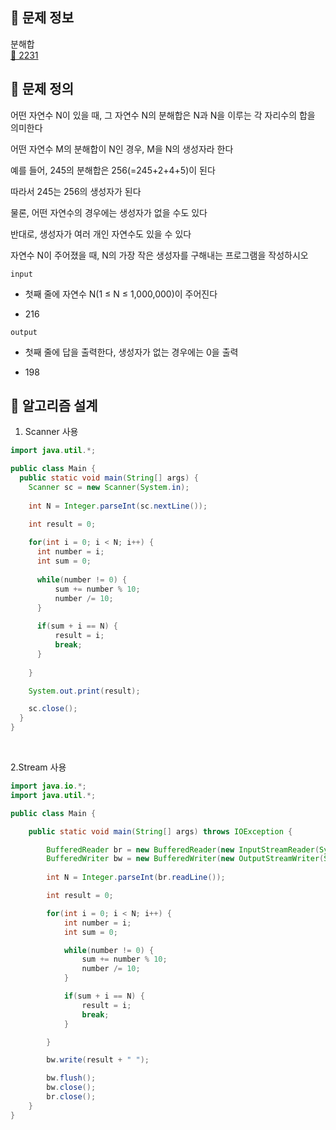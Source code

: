 ## 🌵 문제 정보
분해합 <br>
[🚗 2231](https://www.acmicpc.net/problem/2231)

## 🌵 문제 정의

어떤 자연수 N이 있을 때, 그 자연수 N의 분해합은 N과 N을 이루는 각 자리수의 합을 의미한다 <br>

어떤 자연수 M의 분해합이 N인 경우, M을 N의 생성자라 한다 <br>

예를 들어, 245의 분해합은 256(=245+2+4+5)이 된다 <br>

따라서 245는 256의 생성자가 된다 <br>

물론, 어떤 자연수의 경우에는 생성자가 없을 수도 있다 <br>

반대로, 생성자가 여러 개인 자연수도 있을 수 있다 <br>

자연수 N이 주어졌을 때, N의 가장 작은 생성자를 구해내는 프로그램을 작성하시오

`input`
- 첫째 줄에 자연수 N(1 ≤ N ≤ 1,000,000)이 주어진다


- 216

`output`
- 첫째 줄에 답을 출력한다, 생성자가 없는 경우에는 0을 출력


- 198

## 🌵 알고리즘 설계


1. Scanner 사용
```java
import java.util.*;

public class Main {
  public static void main(String[] args) {
    Scanner sc = new Scanner(System.in);
    
    int N = Integer.parseInt(sc.nextLine());

    int result = 0;
    
    for(int i = 0; i < N; i++) {
      int number = i;
      int sum = 0; 
    
      while(number != 0) {
          sum += number % 10;
          number /= 10;
      }
    
      if(sum + i == N) {
          result = i;
          break;
      }
    
    }

    System.out.print(result);

    sc.close();
  }
}
```

<br>

2.Stream 사용
```java
import java.io.*;
import java.util.*;

public class Main {

    public static void main(String[] args) throws IOException {

        BufferedReader br = new BufferedReader(new InputStreamReader(System.in));
        BufferedWriter bw = new BufferedWriter(new OutputStreamWriter(System.out));
        
        int N = Integer.parseInt(br.readLine());

        int result = 0;

        for(int i = 0; i < N; i++) {
            int number = i;
            int sum = 0;

            while(number != 0) {
                sum += number % 10;
                number /= 10;
            }

            if(sum + i == N) {
                result = i;
                break;
            }

        }

        bw.write(result + " ");

        bw.flush();
        bw.close();
        br.close();
    }
}
```